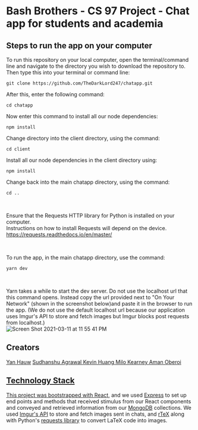 # Bash Brothers - CS 97 Project - Chat app for students and academia

<h2> Steps to run the app on your computer </h2>

To run this repository on your local computer, open the terminal/command line and navigate to the directory you wish to download the repository to.
Then type this into your terminal or command line:
```
git clone https://github.com/TheDarkLord247/chatapp.git
```

After this, enter the following command:
```
cd chatapp
```

Now enter this command to install all our node dependencies:
```
npm install
```

Change directory into the client directory, using the command:
```
cd client
```

Install all our node dependencies in the client directory using:
```
npm install
```

Change back into the main chatapp directory, using the command:
```
cd ..
```

<br />

Ensure that the Requests HTTP library for Python is installed on your computer.<br />
Instructions on how to install Requests will depend on the device.<br />
https://requests.readthedocs.io/en/master/


<br />

To run the app, in the main chatapp directory, use the command:
```
yarn dev
```

<br />

Yarn takes a while to start the dev server. Do not use the localhost url that this command opens. Instead copy the url provided next to "On Your Network" (shown in the screenshot below)and paste it in the browser to run the app. (We do not use the default localhost url because our application uses Imgur's API to store and fetch images but Imgur blocks post requests from localhost.)
<br />
![Screen Shot 2021-03-11 at 11 55 41 PM](https://user-images.githubusercontent.com/40956188/111013756-7860ca00-8355-11eb-8684-685ea0bab06f.jpg)

<h2>Creators</h2>
  <a href='https://github.com/YanHauw'>Yan Hauw</a>
  <a href='https://github.com/SudhanshuAgrawal27'>Sudhanshu Agrawal</li>
  <a href='https://github.com/Monko2k'>Kevin Huang</li>
  <a href='https://github.com/milo-ucla'>Milo Kearney</li>
  <a href='https://github.com/TheDarkLord247'>Aman Oberoi</li>

<h2>Technology Stack</h2>

This project was bootstrapped with [React](https://github.com/facebook/create-react-app), and we used [Express](https://expressjs.com/en/guide/routing.html) to set up end points and methods that received stimulus from our React components and conveyed and retrieved information from our [MongoDB](http://mongodb.com) collections. We used [Imgur's API](https://api.imgur.com) to store and fetch images sent in chats, and [rTeX](https://rtex.probablyaweb.site) along with Python's [requests library](https://requests.readthedocs.io/en/master/) to convert LaTeX code into images.
